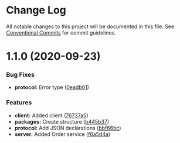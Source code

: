 # Change Log

All notable changes to this project will be documented in this file.
See [Conventional Commits](https://conventionalcommits.org) for commit guidelines.

# 1.1.0 (2020-09-23)


### Bug Fixes

* **protocol:** Error type ([0eadb01](https://github.com/PeculiarVentures/ts-acme/commit/0eadb01f6656121d179dacc6e7610b8b1f75fd5b))


### Features

* **client:** Added client ([76737a5](https://github.com/PeculiarVentures/ts-acme/commit/76737a5c2305659777452c238e73b202005da199))
* **packages:** Create structure ([b445b37](https://github.com/PeculiarVentures/ts-acme/commit/b445b372df26e256d6302b4c73b4a0617c29f739))
* **protocol:** Add JSON declarations ([bbf66bc](https://github.com/PeculiarVentures/ts-acme/commit/bbf66bcbd7c44cfa6c5dca1bbba66b48e5f3042c))
* **server:** Added Order service ([f6a5d4a](https://github.com/PeculiarVentures/ts-acme/commit/f6a5d4aa450a5b33b7c68274adf83853856113f1))
